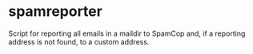 # spamreporter
Script for reporting all emails in a maildir to SpamCop and, if a reporting address is not found, to a custom address.

